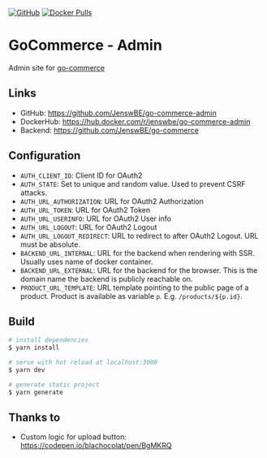 [![GitHub](https://img.shields.io/github/license/JenswBE/go-commerce)](https://github.com/JenswBE/go-commerce-admin)
[![Docker Pulls](https://img.shields.io/docker/pulls/jenswbe/go-commerce)](https://hub.docker.com/r/jenswbe/go-commerce-admin)

# GoCommerce - Admin

Admin site for [go-commerce](https://github.com/JenswBE/go-commerce)

## Links

- GitHub: https://github.com/JenswBE/go-commerce-admin
- DockerHub: https://hub.docker.com/r/jenswbe/go-commerce-admin
- Backend: https://github.com/JenswBE/go-commerce

## Configuration

- `AUTH_CLIENT_ID`: Client ID for OAuth2
- `AUTH_STATE`: Set to unique and random value. Used to prevent CSRF attacks.
- `AUTH_URL_AUTHORIZATION`: URL for OAuth2 Authorization
- `AUTH_URL_TOKEN`: URL for OAuth2 Token
- `AUTH_URL_USERINFO`: URL for OAuth2 User info
- `AUTH_URL_LOGOUT`: URL for OAuth2 Logout
- `AUTH_URL_LOGOUT_REDIRECT`: URL to redirect to after OAuth2 Logout. URL must be absolute.
- `BACKEND_URL_INTERNAL`: URL for the backend when rendering with SSR. Usually uses name of docker container.
- `BACKEND_URL_EXTERNAL`: URL for the backend for the browser. This is the domain name the backend is publicly reachable on.
- `PRODUCT_URL_TEMPLATE`: URL template pointing to the public page of a product. Product is available as variable `p`. E.g. `/products/${p.id}`.

## Build

```bash
# install dependencies
$ yarn install

# serve with hot reload at localhost:3000
$ yarn dev

# generate static project
$ yarn generate
```

## Thanks to

- Custom logic for upload button: https://codepen.io/blachocolat/pen/BgMKRQ
